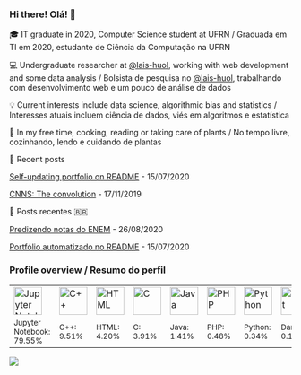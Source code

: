 ### Hi there! Olá!  👋

:mortar_board:	IT graduate in 2020, Computer Science student at UFRN / Graduada em TI em 2020, estudante de Ciência da Computação na UFRN

:computer: Undergraduate researcher at [@lais-huol](https://github.com/lais-huol),
working with web development and some data analysis / Bolsista de pesquisa no [@lais-huol](https://github.com/lais-huol),
trabalhando com desenvolvimento web e um pouco de análise de dados 

:bulb: Current interests include data science, algorithmic bias and statistics / 
Interesses atuais incluem ciência de dados, viés em algoritmos e estatística

:massage: In my free time, cooking, reading or taking care of plants /
No tempo livre, cozinhando, lendo e cuidando de plantas

:pencil: Recent posts
<!-- posts starts -->
 [Self-updating portfolio on README](https://nymarya.github.io/self-updating-portfolio-on-readme/) - 15/07/2020

 [CNNS: The convolution](https://nymarya.github.io/cnns-the-convolution/) - 17/11/2019 
<!-- posts ends -->	


:pencil: Posts recentes :brazil:
<!-- posts-br starts -->
 [Predizendo notas do ENEM](https://nymarya.github.io/predizendo-notas-do-enem/) - 26/08/2020

 [Portfólio automatizado no README](https://nymarya.github.io/portfolio-automatizado-no-readme/) - 15/07/2020 
<!-- posts-br ends -->


### Profile overview / Resumo do perfil
<html>
  <table>
    <tr>
        <!-- logos starts -->
 <td> <img alt="Jupyter Notebook" src="https://upload.wikimedia.org/wikipedia/commons/thumb/3/38/Jupyter_logo.svg/1200px-Jupyter_logo.svg.png" width="50"> </td>
<td> <img alt="C++" src="https://github.com/abranhe/programming-languages-logos/blob/master/src/cpp/cpp_64x64.png?raw=true" width="50"> </td>
<td> <img alt="HTML" src="https://github.com/abranhe/programming-languages-logos/blob/master/src/html/html_64x64.png?raw=true" width="50"> </td>
<td> <img alt="C" src="https://github.com/abranhe/programming-languages-logos/blob/master/src/c/c_64x64.png?raw=true" width="50"> </td>
<td> <img alt="Java" src="https://github.com/abranhe/programming-languages-logos/blob/master/src/java/java_64x64.png?raw=true" width="50"> </td>
<td> <img alt="PHP" src="https://github.com/abranhe/programming-languages-logos/blob/master/src/php/php_64x64.png?raw=true" width="50"> </td>
<td> <img alt="Python" src="https://github.com/abranhe/programming-languages-logos/blob/master/src/python/python_64x64.png?raw=true" width="50"> </td>
<td> <img alt="Dart" src="https://upload.wikimedia.org/wikipedia/commons/thumb/f/fe/Dart_programming_language_logo.svg/240px-Dart_programming_language_logo.svg.png" width="50"> </td> 
<!-- logos ends -->
    </tr>
    <tr>
        <!-- pcts starts -->
 <td> <sub>Jupyter Notebook: <br>79.55%</sub> </td>
<td> <sub>C++: <br>9.51%</sub> </td>
<td> <sub>HTML: <br>4.20%</sub> </td>
<td> <sub>C: <br>3.91%</sub> </td>
<td> <sub>Java: <br>1.41%</sub> </td>
<td> <sub>PHP: <br>0.48%</sub> </td>
<td> <sub>Python: <br>0.34%</sub> </td>
<td> <sub>Dart: <br>0.13%</sub> </td> 
<!-- pcts ends -->
    </tr>
  </table>
</html>

![](https://komarev.com/ghpvc/?username=nymarya&color=orange&style=flat)
